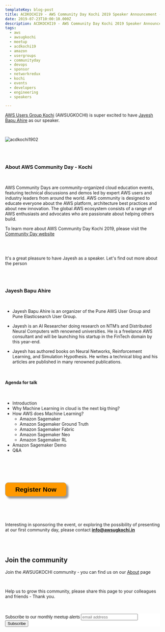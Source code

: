 ```yaml
---
templateKey: blog-post
title: ACDKOCHI19 - AWS Community Day Kochi 2019 Speaker Announcement - Jayesh Bapu Ahire
date: 2019-07-23T10:00:10.000Z
description: ACDKOCHI19 - AWS Community Day Kochi 2019 Speaker Announcement - Jayesh Bapu Ahire
tags:
  - aws
  - awsugkochi
  - meetup
  - acdkochi19
  - amazon
  - usergroups
  - communityday
  - devops
  - sponsor
  - networkredux
  - kochi
  - events
  - developers
  - engineering
  - speakers

---
```


[AWS Users Group Kochi](https://awsugkochi.in) (AWSUGKOCHI) is super excited to have [Jayesh Bapu Ahire](https://www.linkedin.com/in/jayesh-ahire/) as our speaker.

<br>

![acdkochi1902](/img/awsugkochi-acdkochi19-speaker-jayesh.png)



<br> 
<br>

<h3> About AWS Community Day - Kochi </h3>

<br>

AWS Community Days are community-organized cloud education events, featuring technical discussions and demos led by expert AWS users and industry leaders from around the world. AWS community is designed to educate everyone about the AWS platform, architecture best practices and about new innovation. The global AWS ecosystem consists of a range of AWS enthusiasts and advocates who are passionate about helping others build.


To learn more about AWS Community Day Kochi 2019, please visit the [Community Day website](https://communityday.awsugkochi.in)

<br> <br> 

It's a great pleasure to have Jayesh as a speaker. Let's find out more about the person

<br> <br> 

<h3> Jayesh Bapu Ahire </h3>

<br>

- Jayesh Bapu Ahire is an organizer of the Pune AWS User Group and Pune Elasticsearch User Group. 

- Jayesh is an AI Researcher doing research on NTM’s and Distributed Neural Computers with renowned universities. He is a freelance AWS consultant and will be launching his startup in the FinTech domain by this year-end. 

- Jayesh has authored books on Neural Networks, Reinforcement Learning, and Simulation Hypothesis. He writes a technical blog and his articles are published in many renowned publications.

<br>

<h4> Agenda for talk </h4>

<br>

- Introduction 
- Why Machine Learning in cloud is the next big thing? 
- How AWS does Machine Learning? 
    -  Amazon Sagemaker
    -  Amazon Sagemaker Ground Truth
    -  Amazon Sagemaker Fabric
    -  Amazon Sagemaker Neo
    -  Amazon Sagemaker RL
- Amazon Sagemaker Demo 
- Q&A

<br> <br> <br> <br>

<form>
<input style="width: 200px; padding: 10px; cursor: pointer; box-shadow: 6px 6px 5px; #999; -webkit-box-shadow: 6px 6px 5px #999; -moz-box-shadow: 6px 6px 5px #999; font-weight: bold; background: #FF9900; color: #000; border-radius: 10px; border: 1px solid #999; font-size: 150%;" type="button" value="Register Now" onclick="location.href='https://konfhub.com/awsugkochi'" />
</form>  

<br> <br> <br> <br>
Interesting in sponsoring the event, or exploring the possibility of presenting at our first community day, please contact **info@awsugkochi.in**


<br> <br>

## Join the community

Join the AWSUGKOCHI community - you can find us on our [About](https://awsugkochi.in/about) page

<br> 

Help us to grow this community, please share this page to your colleagues and friends - Thank you.

<br>
<br>

<!-- Begin Mailchimp Signup Form -->
<link href="//cdn-images.mailchimp.com/embedcode/slim-10_7.css" rel="stylesheet" type="text/css">
<style type="text/css">
	#mc_embed_signup{background:#fff; clear:left; font:14px Helvetica,Arial,sans-serif; }
	/* Add your own Mailchimp form style overrides in your site stylesheet or in this style block.
	   We recommend moving this block and the preceding CSS link to the HEAD of your HTML file. */
</style>
<div id="mc_embed_signup">
<form action="https://awsugkochi.us20.list-manage.com/subscribe/post?u=b4c4469413422365d2a2e5cf6&amp;id=d4837b9a16" method="post" id="mc-embedded-subscribe-form" name="mc-embedded-subscribe-form" class="validate" target="_blank" novalidate>
    <div id="mc_embed_signup_scroll">
	<label for="mce-EMAIL">Subscribe to our monthly meetup alerts</label>
	<input type="email" value="" name="EMAIL" class="email" id="mce-EMAIL" placeholder="email address" required>
    <!-- real people should not fill this in and expect good things - do not remove this or risk form bot signups-->
    <div style="position: absolute; left: -5000px;" aria-hidden="true"><input type="text" name="b_b4c4469413422365d2a2e5cf6_d4837b9a16" tabindex="-1" value=""></div>
    <div class="clear"><input type="submit" value="Subscribe" name="subscribe" id="mc-embedded-subscribe" class="button"></div>
    </div>
</form>
</div>

<!--End mc_embed_signup-->

